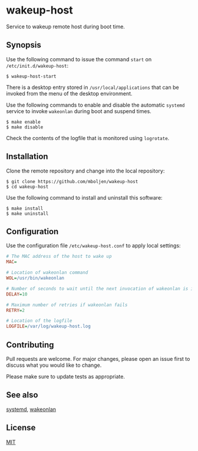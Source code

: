 # wakeup-host

Service to wakeup remote host during boot time.


## Synopsis

Use the following command to issue the command `start` on `/etc/init.d/wakeup-host`:

```console
$ wakeup-host-start
```

There is a desktop entry stored in `/usr/local/applications` that can be invoked from the menu of the desktop environment.

Use the following commands to enable and disable the automatic `systemd` service to invoke `wakeonlan` during boot and suspend times.

```console
$ make enable
$ make disable
```

Check the contents of the logfile that is monitored using `logrotate`.


## Installation

Clone the remote repository and change into the local repository:

```console
$ git clone https://github.com/mboljen/wakeup-host
$ cd wakeup-host
```

Use the following command to install and uninstall this software:

```console
$ make install
$ make uninstall
```


## Configuration

Use the configuration file `/etc/wakeup-host.conf` to apply local settings:

```ini
# The MAC address of the host to wake up
MAC=

# Location of wakeonlan command
WOL=/usr/bin/wakeonlan

# Number of seconds to wait until the next invocation of wakeonlan is issued
DELAY=10

# Maximum number of retries if wakeonlan fails
RETRY=2

# Location of the logfile
LOGFILE=/var/log/wakeup-host.log
```


## Contributing

Pull requests are welcome. For major changes, please open an issue first to discuss what you would like to change.

Please make sure to update tests as appropriate.


## See also

[systemd](https://www.freedesktop.org/wiki/Software/systemd), [wakeonlan](https://github.com/jpoliv/wakeonlan)


## License

[MIT](https://choosealicense.com/licenses/mit/)
